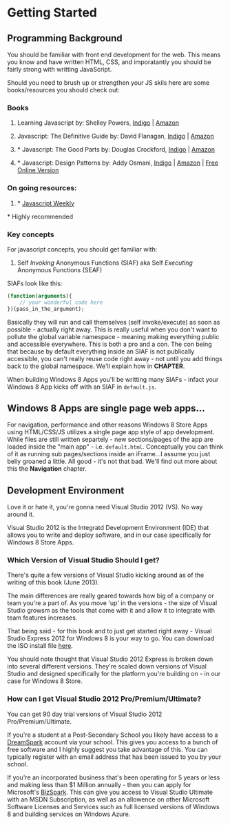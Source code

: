 # Getting Started

## Programming Background

You should be familiar with front end development for the web.  This means you know and have written HTML, CSS, and imporatantly you should be fairly strong with writting JavaScript.

Should you need to brush up or strengthen your JS skils here are some books/resources you should check out:

### Books

1. Learning Javascript by: Shelley Powers, [Indigo](http://www.chapters.indigo.ca/books/learning-javascript-add-sparkle-and/9780596521875-item.html?ikwid=learning+javascript&ikwsec=Books&gcs_requestid=0CNCT-Yzo47cCFQgj5wodrUIAAA) | [Amazon](http://www.amazon.com/Learning-JavaScript-Edition-Shelley-Powers/dp/0596521871/ref=sr_1_2?ie=UTF8&qid=1371222044&sr=8-2&keywords=learning+javascript) 

2. Javascript: The Definitive Guide by: David Flanagan, [Indigo](http://www.chapters.indigo.ca/books/product/9780596805524-item.html?ref=google:sayt) | [Amazon](http://www.amazon.com/JavaScript-Definitive-Guide-Activate-Guides/dp/0596805527/ref=sr_1_1?ie=UTF8&qid=1371221610&sr=8-1&keywords=javascript+the+definitive+guide)

3. \* Javascript: The Good Parts by: Douglas Crockford, [Indigo](http://www.chapters.indigo.ca/books/javascript-the-good-parts-the/9780596517748-item.html?ikwid=javascript+the+good+parts&ikwsec=Books&gcs_requestid=0CIj3zofn47cCFdRA5wod5VwAAA) | [Amazon](http://www.amazon.com/JavaScript-Good-Parts-Douglas-Crockford/dp/0596517742/ref=sr_1_1?ie=UTF8&qid=1371221709&sr=8-1&keywords=javascript+the+good+parts)

4. \* Javascript: Design Patterns by: Addy Osmani, [Indigo](http://www.chapters.indigo.ca/books/learning-javascript-design-patterns/9781449331818-item.html?ikwid=javascript+design+patterns&ikwsec=Books&gcs_requestid=0CICujq7n47cCFVLj5wodkhEAAA) | [Amazon](http://www.amazon.com/Learning-JavaScript-Design-Patterns-Osmani/dp/1449331815/ref=sr_1_1?ie=UTF8&qid=1371221872&sr=8-1&keywords=javascript+design+patterns) | [Free Online Version](http://addyosmani.com/resources/essentialjsdesignpatterns/book/)

### On going resources:
1. \* [Javascript Weekly](http://javascriptweekly.com/)

\* Highly recommended


### Key concepts

For javascript concepts, you should get familiar with:

1. Self *Invoking* Anonymous Functions (SIAF) aka Self *Executing* Anonymous Functions (SEAF)

SIAFs look like this:
````javascript
(function(arguments){
	// your wonderful code here
})(pass_in_the_argument);
````
Basically they will run and call themselves (self invoke/execute) as soon as possible - actually right away.  This is really useful when you don't want to pollute the global variable namespace - meaning making everything public and accessible everywhere.  This is both a pro and a con.  The con being that because by default everything inside an SIAF is not publically accessible, you can't really reuse code right away - not until you add things back to the global namespace.  We'll explain how in **CHAPTER**.

When building Windows 8 Apps you'll be writting many SIAFs - infact your Windows 8 App kicks off with an SIAF in ````default.js````.

## Windows 8 Apps are single page web apps...

For navigation, performance and other reasons Windows 8 Store Apps using HTML/CSS/JS utilizes a single page app style of app development.  While files are still written separtely - new sections/pages of the app are loaded inside the "main app" - i.e. ````default.html````.  Conceptually you can think of it as running sub pages/sections inside an iFrame...I assume you just belly groaned a little.  All good - it's not that bad.  We'll find out more about this the **Navigation** chapter.

## Development Environment

Love it or hate it, you're gonna need Visual Studio 2012 (VS).  No way around it.

Visual Studio 2012 is the Integratd Development Environment (IDE) that allows you to write and deploy software, and in our case specifically for Windows 8 Store Apps.

### Which Version of Visual Studio Should I get?

There's quite a few versions of Visual Studio kicking around as of the writing of this book (June 2013).

The main differences are really geared towards how big of a company or team you're a part of.  As you move 'up' in the versions - the size of Visual Studio growsm as the tools that come with it and allow it to integrate with team features increases.

That being said - for this book and to just get started right away - Visual Studio Express 2012 for Windows 8 is your way to go. You can download the ISO install file [here](http://go.microsoft.com/?linkid=9810160).

You should note thought that Visual Studio 2012 Express is broken down into several different versions.  They're scaled down versions of Visual Studio and designed specifically for the platform you're building on - in our case for Windows 8 Store.

### How can I get Visual Studio 2012 Pro/Premium/Ultimate?

You can get 90 day trial versions of Visual Studio 2012 Pro/Premium/Ultimate.

If you're a student at a Post-Secondary School you likely have access to a [DreamSpark](https://www.dreamspark.com/) account via your school.  This gives you access to a bunch of free software and I highly suggest you take advantage of this.  You can typically register with an email address that has been issued to you by your school.

If you're an incorporated business that's been operating for 5 years or less and making less than $1 Million annually - then you can apply for Microsoft's [BizSpark](http://www.microsoft.com/bizspark/about/default.aspx).  This can give you access to Visual Studio Ultimate with an MSDN Subscription, as well as an allowence on other Microsoft Software Licenses and Services such as full licensed versions of Windows 8 and building services on Windows Azure.